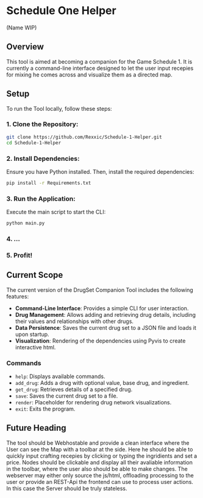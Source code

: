 # Schedule One Helper
(Name WIP)

## Overview
This tool is aimed at becoming a companion for the Game Schedule 1. It is currently a command-line interface designed to let the user input recepies for mixing he comes across and visualize them as a directed map.

## Setup
To run the Tool locally, follow these steps:

### 1. Clone the Repository:

```bash
git clone https://github.com/Rexxic/Schedule-1-Helper.git
cd Schedule-1-Helper
```
### 2. Install Dependencies:
Ensure you have Python installed. Then, install the required dependencies:

```bash
pip install -r Requirements.txt
```

### 3. Run the Application:
Execute the main script to start the CLI:
```bash
python main.py
```
### 4. ...

### 5. Profit!

## Current Scope

The current version of the DrugSet Companion Tool includes the following features:

- **Command-Line Interface**: Provides a simple CLI for user interaction.
- **Drug Management**: Allows adding and retrieving drug details, including their values and relationships with other drugs.
- **Data Persistence**: Saves the current drug set to a JSON file and loads it upon startup.
- **Visualization**: Rendering of the dependencies using Pyvis to create interactive html.

### Commands

- ``help``: Displays available commands.
- ``add_drug``: Adds a drug with optional value, base drug, and ingredient.
- ``get_drug``: Retrieves details of a specified drug.
- ``save``: Saves the current drug set to a file.
- ``render``: Placeholder for rendering drug network visualizations.
- ``exit``: Exits the program.

## Future Heading
The tool should be Webhostable and provide a clean interface where the User can see the Map with a toolbar at the side. Here he should be able to quickly input crafting recepies by clicking or typing the ingridients and set a price. Nodes should be clickable and display all their avaliable information in the toolbar, where the user also should be able to make changes. The webserver may either only source the js/html, offloading processing to the user or provide an REST-Api the frontend can use to process user actions. In this case the Server should be truly stateless.
